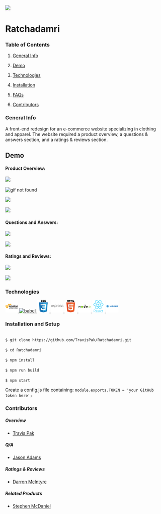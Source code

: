 
<img  src="./images/banner.png">



# Ratchadamri



### Table of Contents



1.  [General Info](#🌴-General-Info)

2.  [Demo](#✨-Demo)

3.  [Technologies](#🧪-Technologies)

4.  [Installation](#🚀-Installation)

5.  [FAQs](#FAQS)

6.  [Contributors](#🤝-Contributors)



### General Info



A front-end redesign for an e-commerce website specializing in clothing and apparel. The website required a product overview, a questions & answers section, and a ratings & reviews section.


##  Demo

#### Product Overview:
![](https://media.giphy.com/media/4c8RvmXMrmWHgykV09/giphy.gif)

![gif not found](images/zoom-feature.gif)

<img src="images/zoom-feature.gif">


![](https://media.giphy.com/media/1xozJ5TOCyTB3oyTeY/giphy.gif)

#### Questions and Answers:
![](https://media.giphy.com/media/CVDWAZ6gpyt5vWdFvK/giphy.gif)

![](https://media.giphy.com/media/EoO7pnOSf00LQ0RxYq/giphy.gif)

#### Ratings and Reviews:
![](https://media.giphy.com/media/FXNYD4qEx9F9xkdGfU/giphy.gif)

![](https://media.giphy.com/media/klZpm4LaMkmMguo4c6/giphy.gif)


###  Technologies



<p  align="left">  <a  href="https://aws.amazon.com"  target="_blank"  rel="noreferrer">  <img  src="https://raw.githubusercontent.com/devicons/devicon/master/icons/amazonwebservices/amazonwebservices-original-wordmark.svg"  alt="aws"  width="40"  height="40"/>  </a>  <a  href="https://babeljs.io/"  target="_blank"  rel="noreferrer">  <img  src="https://www.vectorlogo.zone/logos/babeljs/babeljs-icon.svg"  alt="babel"  width="40"  height="40"/>  </a>  <a  href="https://www.w3schools.com/css/"  target="_blank"  rel="noreferrer">  <img  src="https://raw.githubusercontent.com/devicons/devicon/master/icons/css3/css3-original-wordmark.svg"  alt="css3"  width="40"  height="40"/>  </a>  <a  href="https://expressjs.com"  target="_blank"  rel="noreferrer">  <img  src="https://raw.githubusercontent.com/devicons/devicon/master/icons/express/express-original-wordmark.svg"  alt="express"  width="40"  height="40"/>  </a>  <a  href="https://www.w3.org/html/"  target="_blank"  rel="noreferrer">  <img  src="https://raw.githubusercontent.com/devicons/devicon/master/icons/html5/html5-original-wordmark.svg"  alt="html5"  width="40"  height="40"/>  </a>  <a  href="https://nodejs.org"  target="_blank"  rel="noreferrer">  <img  src="https://raw.githubusercontent.com/devicons/devicon/master/icons/nodejs/nodejs-original-wordmark.svg"  alt="nodejs"  width="40"  height="40"/>  </a>  <a  href="https://reactjs.org/"  target="_blank"  rel="noreferrer">  <img  src="https://raw.githubusercontent.com/devicons/devicon/master/icons/react/react-original-wordmark.svg"  alt="react"  width="40"  height="40"/>  </a>  <a  href="https://webpack.js.org"  target="_blank"  rel="noreferrer">  <img  src="https://raw.githubusercontent.com/devicons/devicon/d00d0969292a6569d45b06d3f350f463a0107b0d/icons/webpack/webpack-original-wordmark.svg"  alt="webpack"  width="40"  height="40"/>  </a>  </p>



###  Installation and Setup

```

$ git clone https://github.com/TravisPak/Ratchadamri.git

$ cd Ratchadamri

$ npm install

$ npm run build

$ npm start

```

Create a config.js file containing:
`module.exports.TOKEN = 'your GitHub token here';`


###  Contributors



##### Overview
-  [Travis Pak](https://www.linkedin.com/in/travis-pak-5b2851104/)

##### Q/A
-  [Jason Adams](https://www.linkedin.com/in/jason-adams-b88086146/)

##### Ratings & Reviews
-  [Darron McIntyre](www.linkedin.com/in/darron-mcintyre90)

##### Related Products
-  [Stephen McDaniel](https://www.linkedin.com/in/victor-mcdaniel/)
